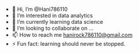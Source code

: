 - 👋 Hi, I’m @Hani786110
- 👀 I’m interested in data analytics 
- 🌱 I’m currently learning data science 
- 💞️ I’m looking to collaborate on ...
- 📫 How to reach me hanirock786110@gmail.com
- ⚡ Fun fact: learning should never be stopped.

<!---
Hani786110/Hani786110 is a ✨ special ✨ repository because its `README.md` (this file) appears on your GitHub profile.
You can click the Preview link to take a look at your changes.
--->
